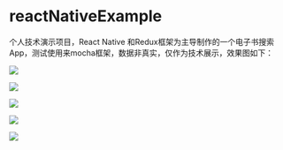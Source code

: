 # reactNativeExample
个人技术演示项目，React Native 和Redux框架为主导制作的一个电子书搜索App，测试使用来mocha框架，数据非真实，仅作为技术展示，效果图如下：

![](http://7xtbg7.com2.z0.glb.clouddn.com/record1.gif)

![](http://7xtbg7.com2.z0.glb.clouddn.com/reactNative1)

![](http://7xtbg7.com2.z0.glb.clouddn.com/ReactNative2)

![](http://7xtbg7.com2.z0.glb.clouddn.com/ReactNative3)

![](http://7xtbg7.com2.z0.glb.clouddn.com/ReactNative4)


